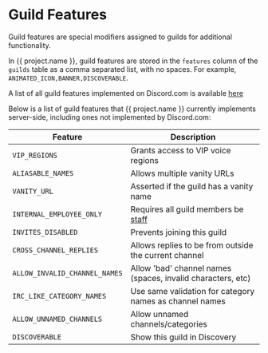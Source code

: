 # Guild Features

Guild features are special modifiers assigned to guilds for additional functionality.

In {{ project.name }}, guild features are stored in the `features` column of the `guilds` table as a comma separated list, with no spaces.
For example, `ANIMATED_ICON,BANNER,DISCOVERABLE`.

A list of all guild features implemented on Discord.com is available [here](https://github.com/Delitefully/DiscordLists#guild-feature-glossary)

Below is a list of guild features that {{ project.name }} currently implements server-side, including ones not implemented by Discord.com:

| Feature                       | Description                                                 |
| ----------------------------- | ----------------------------------------------------------- |
| `VIP_REGIONS`                 | Grants access to VIP voice regions                          |
| `ALIASABLE_NAMES`             | Allows multiple vanity URLs                                 |
| `VANITY_URL`                  | Asserted if the guild has a vanity name                     |
| `INTERNAL_EMPLOYEE_ONLY`      | Requires all guild members be [staff](userFlags.md)         |
| `INVITES_DISABLED`            | Prevents joining this guild                                 |
| `CROSS_CHANNEL_REPLIES`       | Allows replies to be from outside the current channel       |
| `ALLOW_INVALID_CHANNEL_NAMES` | Allow 'bad' channel names (spaces, invalid characters, etc) |
| `IRC_LIKE_CATEGORY_NAMES`     | Use same validation for category names as channel names     |
| `ALLOW_UNNAMED_CHANNELS`      | Allow unnamed channels/categories                           |
| `DISCOVERABLE`                | Show this guild in Discovery                                |
